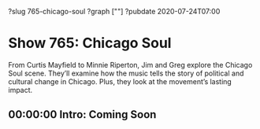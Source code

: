 ?slug 765-chicago-soul
?graph [""]
?pubdate 2020-07-24T07:00
# Show 765: Chicago Soul

From Curtis Mayfield to Minnie Riperton, Jim and Greg explore the Chicago Soul scene. They’ll examine how the music tells the story of political and cultural change in Chicago. Plus, they look at the movement’s lasting impact.

## 00:00:00 Intro: Coming Soon